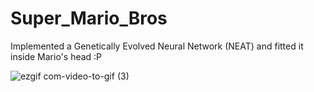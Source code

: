 # Super_Mario_Bros
Implemented a Genetically Evolved Neural Network (NEAT) and fitted it inside Mario's head :P

![ezgif com-video-to-gif (3)](https://user-images.githubusercontent.com/36446402/66506856-bf58e900-eaeb-11e9-988e-32cff688ce2b.gif)
